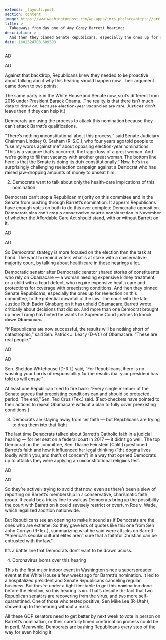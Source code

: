 ```yaml
--- 
extends: _layouts.post 
section: content 
image: https://www.washingtonpost.com/wp-apps/imrs.php?src=https://arc-anglerfish-washpost-prod-washpost.s3.amazonaws.com/public/RLGM5FQMSUI6XNAERUPGOXWHAE.jpg&w=1440 
title: > 
  Takeaways from day one of Amy Coney Barrett hearings 
description: > 
  And then they pinned Senate Republicans, especially the ones up for reelection on this committee, to the potential downfall of the law.The court with the late Justice Ruth Bader Ginsburg on it has upheld Obamacare; Barrett wrote critically about decisions that did so.Coronavirus looms over this hearingThis is the first major indoor event in Washington since a superspreader event at the White House a few weeks ago for Barrett’s nomination.It led to a hospitalized president and Senate Republicans canceling regular business.All these GOP senators need to get better by next week to vote in person on Barrett’s nomination, or their carefully timed confirmation process could be in peril. 
date: 1602524703.609503 
--- 
```

AD

AD

Against that backdrop, Republicans knew they needed to be proactive about talking about why this hearing should happen now. Their argument came down to two points:

The same party is in the White House and Senate now, so it’s different from 2016 under President Barack Obama. (The reality is that there isn’t much data to draw on, because election-year vacancies are rare. Justices don’t leave then if they can help it.)

Democrats are using the process to attack this nomination because they can’t attack Barrett’s qualifications.

“There’s nothing unconstitutional about this process,” said Senate Judiciary Chairman Lindsey O. Graham (R-S.C.), who four years ago told people to “use my words against me” about opposing election-year nominations. “This is a vacancy that’s occurred, the tragic loss of a great woman. And we’re going to fill that vacancy with another great woman. The bottom line here is that the Senate is doing its duty constitutionally.” Now, he’s in a surprisingly challenging reelection campaign against a Democrat who has raised jaw-dropping amounts of money to unseat him.

2. Democrats want to talk about only the health-care implications of this nomination

Democrats can’t stop a Republican majority on this committee and in the Senate from pushing through Barrett’s nomination. It appears Republicans have enough votes on both to do this over complete Democratic opposition. Democrats also can’t stop a conservative court’s consideration in November of whether the Affordable Care Act should stand, with or without Barrett on it.

AD

AD

So Democrats’ strategy is more focused on the election than the task at hand. The want to remind voters what is at stake with a conservative-majority court, by talking about health care in these hearings a lot.

Democratic senator after Democratic senator shared stories of constituents who rely on Obamacare — a woman needing expensive kidney treatment, or a child with a heart defect, who require expensive health care and protections for coverage with preexisting conditions. And then they pinned Senate Republicans, especially the ones up for reelection on this committee, to the potential downfall of the law. The court with the late Justice Ruth Bader Ginsburg on it has upheld Obamacare; Barrett wrote critically about decisions that did so. And more than one Democrat brought up how Trump has hinted he wants his Supreme Court justices to knock down Obamacare.

“If Republicans are now successful, the results will be nothing short of catastrophic,” said Sen. Patrick J. Leahy (D-Vt.) of Obamacare. “These are real people.”

AD

AD

Sen. Sheldon Whitehouse (D-R.I.) said, “For Republicans, there is no washing your hands of responsibility for the results that your president has told us will ensue.”

At least one Republican tried to fire back: “Every single member of the Senate agrees that preexisting conditions can and should be protected, period. The end,” Sen. Ted Cruz (Tex.) said. (Fact-checkers have pointed to their actions to repeal Obamacare without a plan to fully cover preexisting conditions.)

3. Democrats are staying away from her faith — but Republicans are trying to drag them into that fight

The last time Democrats talked about Barrett’s Catholic faith in a judicial hearing — for her seat on a federal court in 2017 — it didn’t go well. The top Democrat on the committee, Sen. Dianne Feinstein (Calif.) questioned Barrett’s faith and how it influenced her legal thinking (“the dogma lives loudly within you, and that’s of concern”) in a way that opened Democrats up to attacks they were applying an unconstitutional religious test.

AD

AD

So they’re actively trying to avoid that now, even as there’s been a slew of reporting on Barrett’s membership in a conservative, charismatic faith group. It could be a tricky line to walk as Democrats bring up the possibility the court with Barrett on it could severely restrict or overturn Roe v. Wade, which legalized abortion nationwide.

But Republicans see an opening to make it sound as if Democrats are the ones who are extreme. So they gave lots of quotes like this one from Sen John Cornyn (R-Tex.), summarizing what he said were attacks on Barrett: “America’s secular cultural elites aren’t sure that a faithful Christian can be entrusted with the law."

It’s a battle line that Democrats don’t want to be drawn across.

4. Coronavirus looms over this hearing

This is the first major indoor event in Washington since a superspreader event at the White House a few weeks ago for Barrett’s nomination. It led to a hospitalized president and Senate Republicans canceling regular business. But they’re under a tight timetable to get this nomination done before the election, so this hearing is on. That’s despite the fact that two Republican senators are recovering from the virus, and two more self-quarantined. One of those who tested positive, Sen Mike Lee (R-Utah), showed up to the hearing without a mask.

All these GOP senators need to get better by next week to vote in person on Barrett’s nomination, or their carefully timed confirmation process could be in peril. Meanwhile, Democrats are bashing Republicans every step of the way for even holding it.